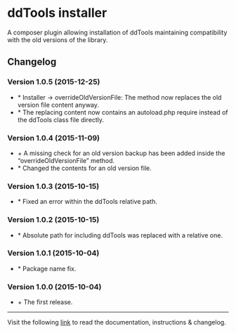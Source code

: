 # ddTools installer

A composer plugin allowing installation of ddTools maintaining compatibility with the old versions of the library.

## Changelog

### Version 1.0.5 (2015-12-25)
* \* Installer → overrideOldVersionFile: The method now replaces the old version file content anyway.
* \* The replacing content now contains an autoload.php require instead of the ddTools class file directly.

### Version 1.0.4 (2015-11-09)
* \+ A missing check for an old version backup has been added inside the “overrideOldVersionFile” method.
* \* Changed the contents for an old version file.

### Version 1.0.3 (2015-10-15)
* \* Fixed an error within the ddTools relative path.

### Version 1.0.2 (2015-10-15)
* \* Absolute path for including ddTools was replaced with a relative one.

### Version 1.0.1 (2015-10-04)
* \* Package name fix.

### Version 1.0.0 (2015-10-04)
* \+ The first release.
___
Visit the following [link](http://code.divandesign.biz/modx/ddtools) to read the documentation, instructions & changelog.